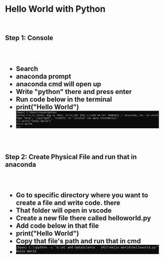 <h1>Hello World with Python</h1>
<br/>
<h2>Step 1: Console<h2>
<br/>
<ul>
<li>Search</li>
<li>anaconda prompt</li>
<li>anaconda cmd will open up</li>
<li>Write "python" there and press enter</li>
<li>Run code below in the terminal</li>
<li>print("Hello World")</li>
<li><img src="./Step1.PNG"></li>
</ul>
<br/>
<h2>Step 2: Create Physical File and run that in anaconda<h2>
<br/>
<ul>
<li>Go to specific directory where you want to create a file and write code. there</li>
<li>That folder will open in vscode</li>
<li>Create a new file there called helloworld.py</li>
<li>Add code below in that file</li>
<li>print("Hello World")</li>
<li>Copy that file's path and run that in cmd</li>
<li><img src="./Step2.PNG"></li>
</ul>
